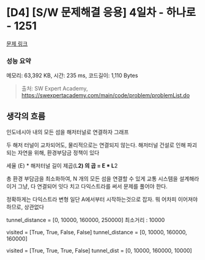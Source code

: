 # [D4] [S/W 문제해결 응용] 4일차 - 하나로 - 1251 

[문제 링크](https://swexpertacademy.com/main/code/problem/problemDetail.do?contestProbId=AV15StKqAQkCFAYD) 

### 성능 요약

메모리: 63,392 KB, 시간: 235 ms, 코드길이: 1,110 Bytes



> 출처: SW Expert Academy, https://swexpertacademy.com/main/code/problem/problemList.do

## 생각의 흐름

인도네시아 내의 모든 섬을 해저터널로 연결하자 
그래프 

두 해저 터널이 교차되어도, 물리적으로는 연결되지 않는다. 
해저터널 건설로 인해 파괴되는 자연을 위해, 환경부담금 정책이 있다 

세율 (E) * 해저터널 길이 제곱(L**2) 의 곱 = E * L**2

총 환경 부담금을 최소화하여, N 개의 모든 섬을 연결할 수 있게 교통 시스템을 설계해라
이거 그냥, 다 연결되어 잇다 치고 다익스트라를 써서 문제를 풀어야 한다. 


정확하게는 다익스트라 변형
일단 A에서부터 시작하는것으로 잡자. 뭐 어차피 이어져야 하므로, 상관없다 

tunnel_distance = [0, 10000, 160000, 250000]
최소거리 : 10000

visited = [True, True, False, False]
tunnel_distance = [0, 10000, 160000, 160000]

visited = [True, True, True, False]
tunnel_dist = [0, 10000, 160000, 10000]
